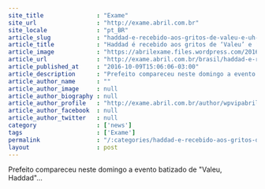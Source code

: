 ```yaml
---
site_title               : "Exame"
site_url                 : "http://exame.abril.com.br"
site_locale              : "pt_BR"
article_slug             : "haddad-e-recebido-aos-gritos-de-valeu-e-uh-governador"
article_title            : "Haddad é recebido aos gritos de ‘Valeu’ e ‘Uh! Governador’"
article_image            : "https://abrilexame.files.wordpress.com/2016/10/size_960_16_9_reproducao-do-evento-valeu-haddad-no-facebook.jpg?quality=70&strip=all&w=960"
article_url              : "http://exame.abril.com.br/brasil/haddad-e-recebido-aos-gritos-de-valeu-e-uh-governador/"
article_published_at     : "2016-10-09T15:06:06-03:00"
article_description      : "Prefeito compareceu neste domingo a evento batizado de 'Valeu, Haddad'..."
article_author_name      : ""
article_author_image     : null
article_author_biography : null
article_author_profile   : "http://exame.abril.com.br/author/wpvipabril/"
article_author_facebook  : null
article_author_twitter   : null
category                 : ['news']
tags                     : ['Exame']
permalink                : "/:categories/haddad-e-recebido-aos-gritos-de-valeu-e-uh-governador/"
layout                   : post
---
```


Prefeito compareceu neste domingo a evento batizado de "Valeu, Haddad"...
